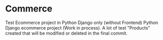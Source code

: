 # Commerce
Test Ecommerce project in Python Django only (without Frontend)
Python Django ecommerce project (Work in process).
A lot of test "Products" created that will be modified or deleted in the final commit.
